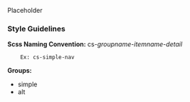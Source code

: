 Placeholder


### Style Guidelines

**Scss Naming Convention:** cs-*groupname*-*itemname*-*detail*

        Ex: cs-simple-nav


**Groups:**

- simple
- alt